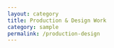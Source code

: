 ```yaml
---
layout: category
title: Production & Design Work
category: sample
permalink: /production-design
---
```

